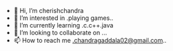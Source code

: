 - 👋 Hi, I’m cherishchandra
- 👀 I’m interested in .playing games..
- 🌱 I’m currently learning .c.c++.java
- 💞️ I’m looking to collaborate on ...
- 📫 How to reach me .chandragaddala02@gmail.com..

<!---
chandracherish789/chandracherish789 is a ✨ special ✨ repository because its `README.md` (this file) appears on your GitHub profile.
You can click the Preview link to take a look at your changes.
--->
